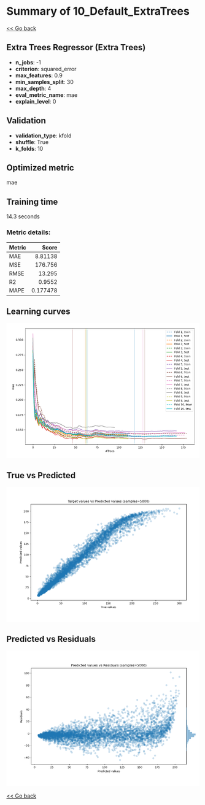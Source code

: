 # Summary of 10_Default_ExtraTrees

[<< Go back](../README.md)


## Extra Trees Regressor (Extra Trees)
- **n_jobs**: -1
- **criterion**: squared_error
- **max_features**: 0.9
- **min_samples_split**: 30
- **max_depth**: 4
- **eval_metric_name**: mae
- **explain_level**: 0

## Validation
 - **validation_type**: kfold
 - **shuffle**: True
 - **k_folds**: 10

## Optimized metric
mae

## Training time

14.3 seconds

### Metric details:
| Metric   |      Score |
|:---------|-----------:|
| MAE      |   8.81138  |
| MSE      | 176.756    |
| RMSE     |  13.295    |
| R2       |   0.9552   |
| MAPE     |   0.177478 |



## Learning curves
![Learning curves](learning_curves.png)
## True vs Predicted

![True vs Predicted](true_vs_predicted.png)


## Predicted vs Residuals

![Predicted vs Residuals](predicted_vs_residuals.png)



[<< Go back](../README.md)
